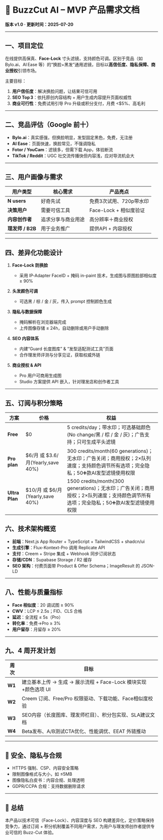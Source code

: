 
# 🔧 BuzzCut AI – MVP 产品需求文档

**版本 v1.0 · 更新时间：2025-07-20**

---

## 一、项目定位

在线提供高保真、**Face‑Lock** 寸头滤镜，支持颜色可调。区别于竞品（如 Bylo.ai、AI Ease 等）的“换脸+黑发”通用滤镜，目标以**高信任度、隐私保障、商业授权**引领市场。

主要目标：
1. **用户信任度**：解决换脸问题，让结果可信可用  
2. **SEO Top 3**：依托原创内容结构 + 用户生成内容提升页面权威性  
3. **商业可行性**：免费试用引导 Pro 升级或积分支付，月费 <$5%、高毛利

---

## 二、竞品评估（Google 前十）

- **Bylo.ai**：真实感强，但换脸明显，发型固定黑色，免费，无注册  
- **AI Ease**：页面快速，换脸常见，不强调隐私  
- **Fotor / YouCam**：滤镜多，但需下载 App，体验断流  
- **TikTok / Reddit**：UGC 社交流传播快但内容浅，应对导流机会大  

---

## 三、用户画像与需求

| 用户类型 | 核心需求 | 产品亮点 |
|----------|----------|----------|
| **N users** | 好奇先试 | 免费3次试用、720p带水印 |
| **决策用户** | 需要可信工具 | Face-Lock + 相似度验证 |
| **内容创作者** | 追求分享与商业用途 | 高分辨率＋商业授权 |
| **理发师 / B2B** | 用于业务推广 | 提供API + 内容授权 |

---

## 四、差异化功能设计

1. **Face‑Lock 防换脸**  
   - 采用 IP‑Adapter FaceID + 掩码 in-paint 技术，生成图与原图脸部相似度 ≥ 90%  

2. **头发颜色可调**  
   - 可选黑 / 棕 / 金 / 灰，传入 prompt 控制颜色生成  

3. **隐私与数据保障**  
   - 掩码解析在浏览器端完成  
   - 上传图像存储 ≤ 24h，自动删除或用户手动删除  

4. **SEO 内容体系**
   - 内建“Guard 长度图库” & “发型适配测试工具”页面  
   - 合作理发师评测与分享见证，获取权威外链  

5. **商业授权 & API**
   - Pro 用户可商用生成图  
   - Studio 方案提供 API 嵌入，针对理发店和创作者工具  

---

## 五、订阅与积分策略

| 方案 | 价格 | 权益 |
|------|------|------|
| **Free** | $0 | 5 credits/day；带水印；可选基础颜色(No change/黑 / 棕 / 金 / 灰)；广告支持；只可生成平头滤镜 |
| **Pro plan** | $6/月 或 $3.6/月(Yearly,save 40%) | 300 credits/month(60 generations)；无水印；广告关闭；商用授权；2×队列速度；支持颜色调节所有选项；完全隐私；50➕款AI发型滤镜使用权限|
| **Ultra Plan** | $10/月 或  $6/月(Yearly,save 40%) | 1500 credits/month(300 generations)；无水印；广告关闭；商用授权；2×队列速度；支持颜色调节所有选项；完全隐私；50➕款AI发型滤镜使用权限 |


## 六、技术架构概览

- **前端**：Next.js App Router + TypeScript + TailwindCSS + shadcn/ui    
- **生成引擎**：Flux-Kontext-Pro 调用 Replicate API  
- **支付**：Creem + Stripe 集成 + Webhook 同步订阅状态  
- **存储/CDN**：Supabase Storage / R2 缓存  
- **SEO 架构**：付费页面带 Product & Offer Schema；ImageResult 的 JSON-LD

---


## 八、性能与质量指标

- **Face 相似度**：20 调试图 ≥ 90%  
- **CWV**：LCP ≤ 2.5s；FID、CLS 合格  
- **延迟**：全流程 ≤ 5s（Pro）  
- **转化率**：免费→Pro ≥ 3%  
- **用户留存**：月留存 ≥ 20%  

---

## 九、4 周开发计划

| 周次 | 目标 |
|------|------|
| **W1** | 建立基本上传 → 生成 → 展示流程 + Face-Lock 模块实现 +颜色选项 UI |
| **W2** | Creem 订阅、Free/Pro 权限驱动、下载功能、Face相似度校验 |
| **W3** | SEO内容（长度图库、理发师栏目）、积分包实现、SLA建议文档 |
| **W4** | Beta发布、A/B测试CTA优化、性能调优、EEAT 外链推动 |

---

## 🔐 安全、隐私与合规

- HTTPS 强制、CSP、内容安全策略  
- 限制图像格式与大小，如 ≤5MB  
- 图像隐私白皮书：内容合规、处理透明  
- GDPR/CCPA 合规：支持数据删除请求  

---

## 🧾 总结

本产品以技术可信（Face-Lock）、内容深度与 SEO 构建差异化，定价策略保持竞争力，通过订阅 + 积分机制覆盖不同用户需求，为用户与理发师创作者提供专业可信的 Buzz-Cut 体验。  
